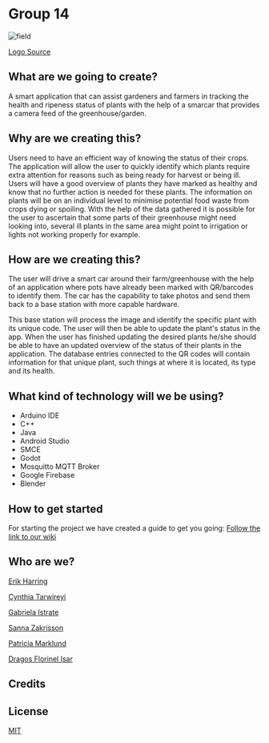 # Group 14 

![field](https://user-images.githubusercontent.com/43864105/160417539-6d0dca70-90d3-4687-89ff-4b0266f12a33.png)

[Logo Source](https://www.flaticon.com/free-icon/field_3442662)

## What are we going to create?
A smart application that can assist gardeners and farmers in tracking the health and ripeness status of plants with the help of a smarcar that provides a camera feed of the greenhouse/garden.

## Why are we creating this?
Users need to have an efficient way of knowing the status of their crops. The application will allow the user to quickly identify which plants require extra attention for reasons such as being ready for harvest or being ill. Users will have a good overview of plants they have marked as healthy and know that no further action is needed for these plants. The information on plants will be on an individual level to minimise potential food waste from crops dying or spoiling.
With the help of the data gathered it is possible for the user to ascertain that some parts of their greenhouse might need looking into, several ill plants in the same area might point to irrigation or lights not working properly for example. 


## How are we creating this?
The user will drive a smart car around their farm/greenhouse with the help of an application where pots have already been marked with QR/barcodes to identify them. The car has the capability to take photos and send them back to a base station with more capable hardware.

This base station will process the image and identify the specific plant with its unique code. The user will then be able to update the plant's status in the app.
When the user has finished updating the desired plants he/she should be able to have an updated overview of the status of their plants in the application.
The database entries connected to the QR codes will contain information for that unique plant, such things at where it is located, its type and its health.
 
## What kind of technology will we be using?
- Arduino IDE
- C++
- Java
- Android Studio
- SMCE
- Godot
- Mosquitto MQTT Broker
- Google Firebase
- Blender

## How to get started
For starting the project we have created a guide to get you going:
[Follow the link to our wiki](https://github.com/DIT113-V22/group-14/wiki/How-to-get-started)


## Who are we?
[Erik Harring](https://github.com/harring)

[Cynthia Tarwireyi](https://github.com/Cyn-Thea)

[Gabriela Istrate](https://github.com/EllaGab09) 

[Sanna Zakrisson](https://github.com/Sannazak)

[Patricia Marklund](https://github.com/PatyMarklund)

[Dragos Florinel Isar](https://github.com/DragosIsar)

## Credits

## License
[MIT](https://github.com/DIT113-V22/group-14/blob/master/LICENSE)




